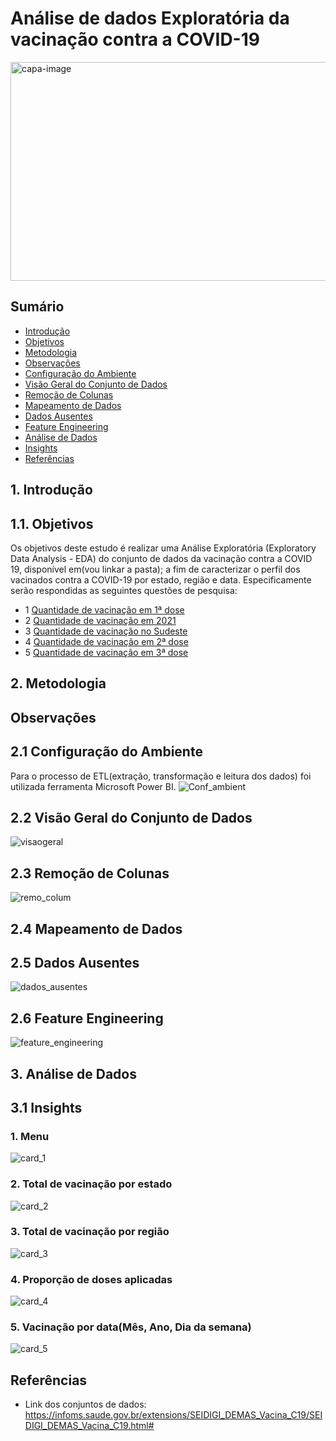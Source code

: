 # Análise de dados Exploratória da vacinação contra a COVID-19

 <img width = 1200 height=350 alt="capa-image" src="https://github.com/Jonatas-Gomes/A3-BigData/assets/57242457/48ef8d96-c8b8-48d7-a979-d211eab9459b">

## Sumário 
- [Introdução](#1-introdução)
- [Objetivos](#11-objetivos)
- [Metodologia](#2-metodologia)
- [Observações](#observações)
- [Configuração do Ambiente](#21-configuração-do-ambiente)
- [Visão Geral do Conjunto de Dados](#22-visão-geral-do-conjunto-de-dados)
- [Remoção de Colunas](#23-remoção-de-colunas)
- [Mapeamento de Dados](#24-mapeamento-de-dados)
- [Dados Ausentes](#25-dados-ausentes)
- [Feature Engineering](#26-feature-engineering)
- [Análise de Dados](#3-análise-de-dados)
- [Insights ](#31-insights)
- [Referências](#referências)


## 1. Introdução



## 1.1. Objetivos
  Os objetivos deste estudo é realizar uma Análise Exploratória (Exploratory Data Analysis - EDA) do conjunto de dados da vacinação contra a COVID 19, disponível em(vou linkar a pasta); a fim  de       caracterizar o perfil dos vacinados contra a COVID-19 por estado, região e data. Especificamente serão respondidas as seguintes questões de pesquisa:
  - 1 [Quantidade de vacinação em 1ª dose](#4-proporção-de-doses-aplicadas)
  - 2 [Quantidade de vacinação em 2021](#5-vacinação-por-datamês-ano-dia-da-semana)
  - 3 [Quantidade de vacinação no Sudeste](#3-total-de-vacinação-por-região)
  - 4 [Quantidade de vacinação em 2ª dose](#4-proporção-de-doses-aplicadas)
  - 5 [Quantidade de vacinação em 3ª dose](#4-proporção-de-doses-aplicadas)

## 2. Metodologia
  
## Observações

## 2.1 Configuração do Ambiente
  Para o processo de ETL(extração, transformação e leitura dos dados) foi utilizada ferramenta Microsoft Power BI. 
 ![Conf_ambient](https://github.com/Jonatas-Gomes/A3-BigData/assets/57242457/e1184e7a-ff75-4e14-9c15-4ee53408adec)
## 2.2 Visão Geral do Conjunto de Dados
  ![visaogeral](https://github.com/Jonatas-Gomes/A3-BigData/assets/57242457/24686b7b-2a0f-43cb-ab32-d602d75dbc30)

## 2.3 Remoção de Colunas
  ![remo_colum](https://github.com/Jonatas-Gomes/A3-BigData/assets/57242457/002138e3-1f2b-4b59-b203-0644e8a975c7)

## 2.4 Mapeamento de Dados
  
## 2.5 Dados Ausentes
  ![dados_ausentes](https://github.com/Jonatas-Gomes/A3-BigData/assets/57242457/ef384a66-0deb-49b0-85ce-f5d415d90d5b)
## 2.6 Feature Engineering
  ![feature_engineering](https://github.com/Jonatas-Gomes/A3-BigData/assets/57242457/2941642f-f91d-41bb-be09-a9ab7e4383e0)

## 3. Análise de Dados
  
## 3.1 Insights 
  ### 1. Menu
  ![card_1](https://github.com/Jonatas-Gomes/A3-BigData/assets/57242457/e36bd086-c0d0-4233-b971-ae9625160462)
  ### 2. Total de vacinação por estado
  ![card_2](https://github.com/Jonatas-Gomes/A3-BigData/assets/57242457/dd6527aa-3be5-43cc-b397-1f632454d8d6)
  ### 3. Total de vacinação por região
  ![card_3](https://github.com/Jonatas-Gomes/A3-BigData/assets/57242457/2c32a9b4-2522-491e-be35-5c5b5245c103)
  ### 4. Proporção de doses aplicadas
  ![card_4](https://github.com/Jonatas-Gomes/A3-BigData/assets/57242457/235950ee-ecd0-4676-a6de-791e89c1b2a2)
  ### 5. Vacinação por data(Mês, Ano, Dia da semana)
  ![card_5](https://github.com/Jonatas-Gomes/A3-BigData/assets/57242457/eba879a5-eb09-490b-91a1-4f031740e3a5)

## Referências
- Link dos conjuntos de dados:
https://infoms.saude.gov.br/extensions/SEIDIGI_DEMAS_Vacina_C19/SEIDIGI_DEMAS_Vacina_C19.html#


